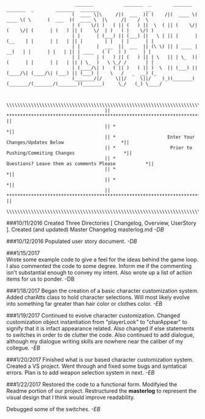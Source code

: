                              _______           _______  _        _______  _______  _        _______  _______                 __   
                            (  ____ \|\     /|(  ___  )( (    /|(  ____ \(  ____ \( \      (  ___  )(  ____ \  |\     /|    /  \  
                            | (    \/| )   ( || (   ) ||  \  ( || (    \/| (    \/| (      | (   ) || (    \/  | )   ( |    \/) )
                            | |      | (___) || (___) ||   \ | || |      | (__    | |      | |   | || |        | |   | |      | |
                            | |      |  ___  ||  ___  || (\ \) || | ____ |  __)   | |      | |   | || | ____   ( (   ) )      | |
                            | |      | (   ) || (   ) || | \   || | \_  )| (      | |      | |   | || | \_  )   \ \_/ /       | |
                            | (____/\| )   ( || )   ( || )  \  || (___) || (____/\| (____/\| (___) || (___) |    \   /   _  __) (_
                            (_______/|/     \||/     \||/    )_)(_______)(_______/(_______/(_______)(_______)     \_/   (_) \____/


                                        \\\\\\\\\\\\\\\\\\\\\\\\\\\\\\\\\\\\\\\\\\\\\\\\\\\\\\\\\\\\\\\\\\\\\\\\\\\\\\\
                                        || ************************************************************************* ||
                                        || *                                                                        *||
                                        || *                   Enter Your Changes/Updates Below                     *||
                                        || *                    Prior to Pushing/Commiting Changes                  *||
                                        || *                     Questions? Leave them as comments Please           *||
                                        || *                                                                        *||
                                        || *                                                                        *||
                                        || ************************************************************************* ||
                                        \\\\\\\\\\\\\\\\\\\\\\\\\\\\\\\\\\\\\\\\\\\\\\\\\\\\\\\\\\\\\\\\\\\\\\\\\\\\\\\


###10/11/2016
 Created Three Directories [ Changelog, Overview, UserStory ]. Created (and updated) Master Changelog masterlog.md _-DB_

###10/12/2016
 Populated user story document. _-DB_

###1/15/2017  
 Wrote some example code to give a feel for the ideas behind the game loop. I also commented the code to some degree.
Inform me if the commenting isn't substantial enough to convey my intent. Also wrote up a list of action items for us to ponder. -DB

###1/18/2017
  Began the creation of a basic character customization system. Added charAtts class to hold character selections.
Will most likely evolve into something far greater than hair color or clothes color. _-EB_

###1/19/2017
  Continued to evolve character customization. Changed customization object instantiation from "playerLook" to "charAppear" to signify
 that it is infact appearance related. Also changed if else statements to switches in order to de clutter the code.
 Also continued to add dialogue, although my dialogue writing skills are nowhere near the caliber of my collegue. _-EB_

###1/20/2017
  Finished what is our based character customization system. Created a VS project.
Went through and fixed some bugs and syntatical errors. Plan is to add weapon selection system in next. _-EB_

###1/22/2017
  Restored the code to a functional form. Modifyied the Readme portion of our project. Restructured the **masterlog** to
 represent the visual design that I think would improve readability. 
 
  Debugged some of the switches. _-EB_
